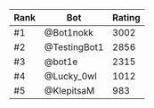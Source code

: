 Rank|Bot|Rating
---|---|---
#1|@Bot1nokk|3002
#2|@TestingBot1|2856
#3|@bot1e|2315
#4|@Lucky_0wl|1012
#5|@KlepitsaM|983

